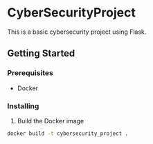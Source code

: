# CyberSecurityProject

This is a basic cybersecurity project using Flask.

## Getting Started

### Prerequisites

- Docker

### Installing

1. Build the Docker image

```sh
docker build -t cybersecurity_project .
